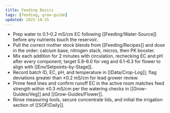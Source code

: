 ```yaml
---
title: Feeding Basics
tags: [feeding, grow-guide]
updated: 2025-10-25
---
```


- Prep water to 0.1–0.2 mS/cm EC following [[Feeding/Water-Source]] before any nutrients touch the reservoir.
- Pull the correct mother stock blends from [[Feeding/Recipes]] and dose in the order: calcium base, nitrogen stack, micros, then PK booster.
- Mix each addition for 2 minutes with circulation, rechecking EC and pH after every component; target 5.8–6.0 for veg and 6.1–6.3 for flower to align with [[Env/Setpoints-by-Stage]].
- Record batch ID, EC, pH, and temperature in [[Data/Crop-Log]]; flag deviations greater than ±0.2 mS/cm for lead grower review.
- Prime feed lines and confirm runoff EC in the active room matches feed strength within ±0.3 mS/cm per the watering checks in [[Grow-Guides/Veg]] and [[Grow-Guides/Flower]].
- Rinse measuring tools, secure concentrate lids, and initial the irrigation section of [[SOP/Daily]].
